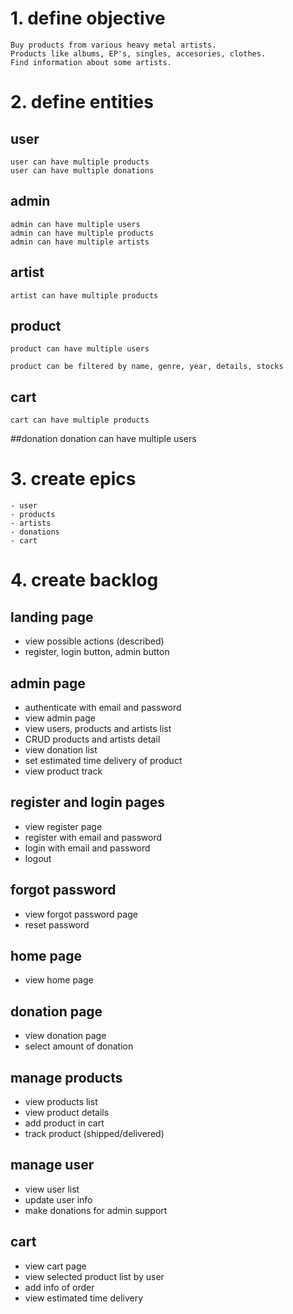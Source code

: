 # 1. define objective
    Buy products from various heavy metal artists.
    Products like albums, EP's, singles, accesories, clothes.
    Find information about some artists.
# 2. define entities

## user
    user can have multiple products
    user can have multiple donations
    
## admin
    admin can have multiple users
    admin can have multiple products
    admin can have multiple artists

## artist
    artist can have multiple products

## product
    product can have multiple users

    product can be filtered by name, genre, year, details, stocks

## cart
    cart can have multiple products

##donation
    donation can have multiple users

# 3. create epics
    - user
    - products
    - artists
    - donations
    - cart

# 4. create backlog

## landing page
- view possible actions (described)
- register, login button, admin button

## admin page
- authenticate with email and password
- view admin page
- view users, products and artists list
- CRUD products and artists detail
- view donation list
- set estimated time delivery of product
- view product track

## register and login pages
- view register page
- register with email and password
- login with email and password
- logout

## forgot password
- view forgot password page
- reset password

## home page
- view home page

## donation page
- view donation page
- select amount of donation

## manage products
- view products list
- view product details
- add product in cart
- track product (shipped/delivered)

## manage user
- view user list
- update user info
- make donations for admin support

## cart
- view cart page
- view selected product list by user
- add info of order
- view estimated time delivery

